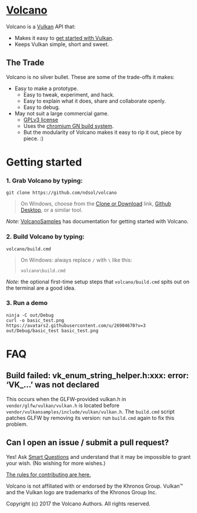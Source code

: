 # [Volcano](https://github.com/ndsol/volcano)
Volcano is a [Vulkan](https://www.khronos.org/vulkan/) API that:

* Makes it easy to [get started with Vulkan](#getting-started).
* Keeps Vulkan simple, short and sweet.

## The Trade

Volcano is no silver bullet. These are some of the trade-offs it makes:

* Easy to make a prototype.
  * Easy to tweak, experiment, and hack.
  * Easy to explain what it does, share and collaborate openly.
  * Easy to debug.
* May not suit a large commercial game.
  * [GPLv3 license](LICENSE)
  * Uses the [chromium GN build system](https://chromium.googlesources.com/chromium/src/tools/gn/).
  * But the modularity of Volcano makes it easy to rip it out, piece by piece. :)

# Getting started

### 1. Grab Volcano by typing:
```
git clone https://github.com/ndsol/volcano
```
> On Windows, choose from the [Clone or Download](../../archive/master.zip)
> link, [Github Desktop](https://desktop.github.com), or a similar tool.

*Note:* [VolcanoSamples](https://github.com/ndsol/VolcanoSamples) has
documentation for getting started with Volcano.

### 2. Build Volcano by typing:
```
volcano/build.cmd
```
> On Windows: always replace `/` with `\` like this:
>
> `volcano\build.cmd`

*Note:* the optional first-time setup steps that `volcano/build.cmd` spits out
on the terminal are a good idea.

### 3. Run a demo

```
ninja -C out/Debug
curl -o basic_test.png https://avatars2.githubusercontent.com/u/26904670?v=3
out/Debug/basic_test basic_test.png
```

# FAQ

## Build failed: vk_enum_string_helper.h:xxx: error: ‘VK_...’ was not declared

This occurs when the GLFW-provided vulkan.h in `vendor/glfw/vulkan/vulkan.h` is
located before `vendor/vulkansamples/include/vulkan/vulkan.h`. The `build.cmd`
script patches GLFW by removing its version: run `build.cmd` again to fix this
problem.

## Can I open an issue / submit a pull request?

Yes! Ask
[Smart Questions](http://www.catb.org/esr/faqs/smart-questions.html)
and understand that it may be impossible to grant your wish.
(No wishing for more wishes.)

[The rules for contributing are here.](CONTRIBUTING.md)

Volcano is not affiliated with or endorsed by the Khronos Group. Vulkan™ and the
Vulkan logo are trademarks of the Khronos Group Inc.

Copyright (c) 2017 the Volcano Authors. All rights reserved.
